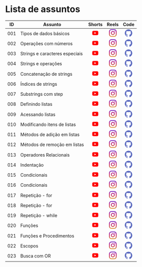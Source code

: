 # Lista de assuntos


|ID|Assunto|Shorts|Reels|Code|
|---|---|:---:|:---:|:---:|
|001|Tipos de dados básicos | [![youtube](img/youtube.png)](https://www.youtube.com/shorts/z2xZJZ6PA2M) | [![instagram](img/instagram.png)](https://www.instagram.com/reel/C0Eu0g9gAxs/) | [![github](img/github.png)](https://github.com/codeshow/one-minute/blob/main/code/one-minute-001.py)|
|002|Operações com números | [![youtube](img/youtube.png)](https://www.youtube.com/shorts/jUQaxG6bhZo) | [![instagram](img/instagram.png)](https://www.instagram.com/p/C0Wut8tAVq3/) | [![github](img/github.png)](https://github.com/codeshow/one-minute/blob/main/code/one-minute-002.py) |
|003|Strings e caracteres especiais | [![youtube](img/youtube.png)](https://www.youtube.com/shorts/Jwx-ugiUNIc) | [![instagram](img/instagram.png)](https://www.instagram.com/p/C0oxOKVAPBk/) | [![github](img/github.png)](https://github.com/codeshow/one-minute/blob/main/code/one-minute-003.py) |
|004|Strings e operações | [![youtube](img/youtube.png)](https://www.youtube.com/shorts/N6wnJDbKwmU) | [![instagram](img/instagram.png)](https://www.instagram.com/p/C06vpWoAiOX) | [![github](img/github.png)](https://github.com/codeshow/one-minute/blob/main/code/one-minute-004.py) |
|005| Concatenação de strings | [![youtube](img/youtube.png)](https://www.youtube.com/shorts/TIUiT1nNuK8) | [![instagram](img/instagram.png)](https://www.instagram.com/reel/C1MuIMgAudu/) | [![github](img/github.png)](https://github.com/codeshow/one-minute/blob/main/code/one-minute-005.py) |
|006| Índices de strings | [![youtube](img/youtube.png)](https://www.youtube.com/shorts/XVJWaLWejC8) | [![instagram](img/instagram.png)](https://www.instagram.com/reel/C1e2vFYAESE/) | [![github](img/github.png)](https://github.com/codeshow/one-minute/blob/main/code/one-minute-006.py) |
|007| Substrings com step | [![youtube](img/youtube.png)](https://www.youtube.com/shorts/3hWRLv7OOvo) | [![instagram](img/instagram.png)](https://www.instagram.com/reel/C1wz2YigDla/) | [![github](img/github.png)](https://github.com/codeshow/one-minute/blob/main/code/one-minute-007.py) |
|008| Definindo listas | [![youtube](img/youtube.png)](https://www.youtube.com/shorts/C--rxKPDoEM) | [![instagram](img/instagram.png)](https://www.instagram.com/p/C2C1y6EAyi0/) | [![github](img/github.png)](https://github.com/codeshow/one-minute/blob/main/code/one-minute-008.py) |
|009| Acessando listas | [![youtube](img/youtube.png)](https://www.youtube.com/shorts/XrEK0jSGrSE) | [![instagram](img/instagram.png)](https://www.instagram.com/reel/C2UsrWkA-dO/) | [![github](img/github.png)](https://github.com/codeshow/one-minute/blob/main/code/one-minute-009.py) |
|010| Modificando itens de listas | [![youtube](img/youtube.png)](https://www.youtube.com/shorts/tK-25YqRX2U) | [![instagram](img/instagram.png)](https://www.instagram.com/reel/C2msUjagwUb/) | [![github](img/github.png)](https://github.com/codeshow/one-minute/blob/main/code/one-minute-010.py) 
|011| Métodos de adição em listas | [![youtube](img/youtube.png)](https://www.youtube.com/shorts/ca1v39A9pCE) | [![instagram](img/instagram.png)](https://www.instagram.com/reel/C24tzJGg-4o/) | [![github](img/github.png)](https://github.com/codeshow/one-minute/blob/main/code/one-minute-011.py)
|012| Métodos de remoção em listas | [![youtube](img/youtube.png)](https://www.youtube.com/shorts/bfSfxpKKbWs) | [![instagram](img/instagram.png)](https://www.instagram.com/reel/C3KvWaUgcz5/) | [![github](img/github.png)](https://github.com/codeshow/one-minute/blob/main/code/one-minute-012.py) 
|013| Operadores Relacionais | [![youtube](img/youtube.png)](https://www.youtube.com/shorts/d5AgA-mlHCY) | [![instagram](img/instagram.png)](https://www.instagram.com/reel/C3cyfz0A_gW/) | [![github](img/github.png)](https://github.com/codeshow/one-minute/blob/main/code/one-minute-013.py)
|014| Indentação | [![youtube](img/youtube.png)](https://www.youtube.com/shorts/3HK3EhutFN4) | [![instagram](img/instagram.png)](https://www.instagram.com/reel/C3uvZcnAImf/) | [![github](img/github.png)](https://github.com/codeshow/one-minute/blob/main/code/one-minute-014.py)
|015| Condicionais | [![youtube](img/youtube.png)](https://www.youtube.com/shorts/rPbqZIdu-ds) | [![instagram](img/instagram.png)](https://www.instagram.com/reel/C4A1W3tgfCG/) | [![github](img/github.png)](https://github.com/codeshow/one-minute/blob/main/code/one-minute-015.py)
|016| Condicionais | [![youtube](img/youtube.png)](https://www.youtube.com/shorts/6HEa_yytf1g) | [![instagram](img/instagram.png)](https://www.instagram.com/reel/C4SzzhGg8hB/) | [![github](img/github.png)](https://github.com/codeshow/one-minute/blob/main/code/one-minute-016.py)
|017| Repetição - for | [![youtube](img/youtube.png)](https://www.youtube.com/shorts/rqNdUMynHMg) | [![instagram](img/instagram.png)](https://www.instagram.com/reel/C4k6MdpAfhY/) | [![github](img/github.png)](https://github.com/codeshow/one-minute/blob/main/code/one-minute-017.py)
|018| Repetição - for | [![youtube](img/youtube.png)](https://www.youtube.com/shorts/dpOqwp0V828) | [![instagram](img/instagram.png)](https://www.instagram.com/reel/C425BlNAmBJ/) | [![github](img/github.png)](https://github.com/codeshow/one-minute/blob/main/code/one-minute-018.py)
|019| Repetição - while | [![youtube](img/youtube.png)](https://www.youtube.com/shorts/kdI27TJW68M) | [![instagram](img/instagram.png)](https://www.instagram.com/reel/C5I6XRjgMcO/) | [![github](img/github.png)](https://github.com/codeshow/one-minute/blob/main/code/one-minute-019.py)
|020| Funções | [![youtube](img/youtube.png)](https://www.youtube.com/shorts/v0owr2G79qI) | [![instagram](img/instagram.png)](https://www.instagram.com/reel/C5a8UoLgJ0K/) | [![github](img/github.png)](https://github.com/codeshow/one-minute/blob/main/code/one-minute-020.py)
|021| Funções e Procedimentos | [![youtube](img/youtube.png)](https://www.youtube.com/shorts/haaI8O-9VeI) | [![instagram](img/instagram.png)](https://www.instagram.com/reel/C5s9sMbALTy/) | [![github](img/github.png)](https://github.com/codeshow/one-minute/blob/main/code/one-minute-021.py)
|022| Escopos | [![youtube](img/youtube.png)](https://www.youtube.com/shorts/m9azTWtikNI) | [![instagram](img/instagram.png)](https://www.instagram.com/reel/C6Q43xMAl9m/) | [![github](img/github.png)](https://github.com/codeshow/one-minute/blob/main/code/one-minute-022.py)
|023| Busca com OR | [![youtube](img/youtube.png)](https://www.youtube.com/shorts/zSoR5TXGEjI) | [![instagram](img/instagram.png)](https://www.instagram.com/reel/C6jTrUQgdPE/) | [![github](img/github.png)](https://github.com/codeshow/one-minute/blob/main/code/one-minute-023.py)
